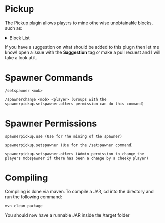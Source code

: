 # Pickup
The Pickup plugin allows players to mine otherwise unobtainable blocks, such as:
<details>
<summary>Block List</summary>
Grass
<br>
Glass
<br>
Glowstone
<br>
Ice
<br>  
Snow Block
<br>
Snow
<br> 
Cobblestone Stairs
<br>
Wood Stairs
<br>
Clay Block
<br>
Cake
<br>
</details>

If you have a suggestion on what should be added to this plugin then let me know! open a issue with the **Suggestion** tag or make a pull request and I will take a look at it.

# Spawner Commands
`/setspawner <mob>`

`/spawnerchange <mob> <player> (Groups with the spawnerpickup.setspawner.others permission can do this command)`

# Spawner Permissions
`spawnerpickup.use (Use for the mining of the spawner)`

`spawnerpickup.setspawner (Use for the /setspawner command)`

`spawnerpickup.setspawner.others (Admin permission to change the players mobspawner if there has been a change by a cheeky player)`

# Compiling
Compiling is done via maven. To compile a JAR, cd into the directory and run the following command:

`mvn clean package`

You should now have a runnable JAR inside the /target folder
